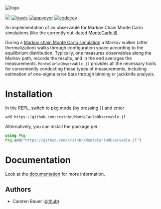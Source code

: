 ![logo](https://github.com/crstnbr/MonteCarloObservable.jl/blob/master/docs/src/assets/logo_with_text.png)

[![](https://img.shields.io/badge/docs-latest-blue.svg)](https://crstnbr.github.io/MonteCarloObservable.jl/latest)
[![travis][travis-img]](https://travis-ci.org/crstnbr/MonteCarloObservable.jl)
[![appveyor][appveyor-img]](https://ci.appveyor.com/project/crstnbr/montecarloobservable-jl/branch/master)
[![codecov][codecov-img]](http://codecov.io/github/crstnbr/MonteCarloObservable.jl?branch=master)

[travis-img]: https://travis-ci.org/crstnbr/MonteCarloObservable.jl.svg?branch=master&label=Linux
[appveyor-img]: https://img.shields.io/appveyor/ci/crstnbr/montecarloobservable-jl/master.svg?label=Windows
[codecov-img]: https://img.shields.io/codecov/c/github/crstnbr/MonteCarloObservable.jl/master.svg?label=codecov

An implementation of an observable for Markov Chain Monte Carlo simulations (like the currently out-dated [MonteCarlo.jl](https://github.com/crstnbr/MonteCarlo.jl)).

During a [Markov chain Monte Carlo simulation](https://en.wikipedia.org/wiki/Markov_chain_Monte_Carlo) a Markov walker (after thermalization) walks through configuration space according to the equilibrium distribution. Typically, one measures observables along the Markov path, records the results, and in the end averages the measurements. `MonteCarloObservable.jl` provides all the necessary tools for conveniently conducting these types of measurements, including estimation of one-sigma error bars through binning or jackknife analysis.

# Installation

In the REPL, switch to pkg mode (by pressing `]`) and enter
```julia
add https://github.com/crstnbr/MonteCarloObservable.jl
```

Alternatively, you can install the package per
```julia
using Pkg
Pkg.add("https://github.com/crstnbr/MonteCarloObservable.jl")
```

# Documentation

Look at the [documentation](https://crstnbr.github.io/MonteCarloObservable.jl/latest) for more information.

## Authors

* Carsten Bauer ([github](https://github.com/crstnbr))
